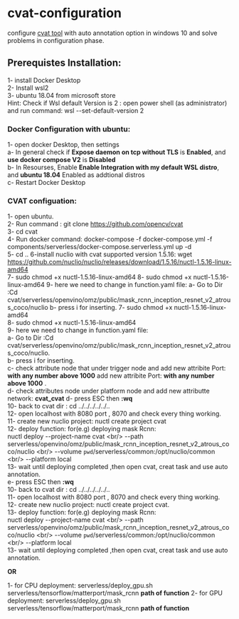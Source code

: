 # cvat-configuration

configure [cvat tool](https://github.com/openvinotoolkit/cvat) with auto annotation option in windows 10 and solve problems in configuration phase.

## Prerequistes Installation:

1- install Docker Desktop<br />
2- Install wsl2<br />
3- ubuntu 18.04 from microsoft store<br />
Hint: Check if Wsl default Version is 2 : open power shell (as administrator) and run command: wsl --set-default-version 2<br />

### Docker Configuration with ubuntu:

1- open docker Desktop, then settings <br/>
a- In general check if **Expose daemon on tcp without TLS** is **Enabled**, and **use docker compose V2** is **Disabled** <br/>
b- In Resourses, Enable **Enable Integration with my default WSL distro**, and **ubuntu 18.04** Enabled as addtional distros<br/>
c- Restart Docker Desktop <br/>

### CVAT configuation:

1- open ubuntu.<br/>
2- Run command : git clone https://github.com/opencv/cvat <br/>
3- cd cvat<br/>
4- Run docker command: docker-compose -f docker-compose.yml -f components/serverless/docker-compose.serverless.yml up -d<br/>
5- cd ..
6-install nuclio with cvat supported version 1.5.16: wget https://github.com/nuclio/nuclio/releases/download/1.5.16/nuctl-1.5.16-linux-amd64 <br/>
7- sudo chmod +x nuctl-1.5.16-linux-amd64
8- sudo chmod +x nuctl-1.5.16-linux-amd64
9- here we need to change in function.yaml file:
a- Go to Dir :Cd cvat/serverless/openvino/omz/public/mask_rcnn_inception_resnet_v2_atrous_coco/nuclio
b- press i for inserting.
7- sudo chmod +x nuctl-1.5.16-linux-amd64<br/>
8- sudo chmod +x nuctl-1.5.16-linux-amd64<br/>
9- here we need to change in function.yaml file:<br/>
a- Go to Dir :Cd cvat/serverless/openvino/omz/public/mask_rcnn_inception_resnet_v2_atrous_coco/nuclio.<br/>
b- press i for inserting.<br/>
c- check attribute node that under trigger node and
add new attribite Port: **with any number above 1000**
add new attribite Port: **with any number above 1000** .<br/>
d- check attributes node under platform node and add new attributte network: **cvat_cvat**
d- press ESC then **:wq** <br/>
10- back to cvat dir : cd ../../../../../.. <br/>
12- open localhost with 8080 port , 8070 and check every thing working.<br/>
11- create new nuclio project: nuctl create project cvat<br/>
12- deploy function: for(e.g) deploying mask Rcnn:<br/>
nuctl deploy --project-name cvat \<br/>
--path serverless/openvino/omz/public/mask_rcnn_inception_resnet_v2_atrous_coco/nuclio \<br/>
--volume `pwd`/serverless/common:/opt/nuclio/common \<br/>
--platform local<br/>
13- wait until deploying completed ,then open cvat, creat task and use auto annotation.<br/>
e- press ESC then **:wq**<br/>
10- back to cvat dir : cd ../../../../../.. <br/>
11- open localhost with 8080 port , 8070 and check every thing working.<br/>
12- create new nuclio project: nuctl create project cvat.<br/>
13- deploy function: for(e.g) deploying mask Rcnn:<br/>
nuctl deploy --project-name cvat \<br/>
--path serverless/openvino/omz/public/mask_rcnn_inception_resnet_v2_atrous_coco/nuclio \<br/>
--volume `pwd`/serverless/common:/opt/nuclio/common \<br/>
--platform local<br/>
13- wait until deploying completed ,then open cvat, creat task and use auto annotation.<br/>

**OR**

1- for CPU deployment: serverless/deploy_gpu.sh serverless/tensorflow/matterport/mask_rcnn **path of function**
2- for GPU deployment: serverless/deploy_gpu.sh serverless/tensorflow/matterport/mask_rcnn **path of function**
